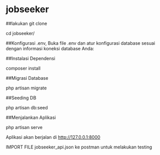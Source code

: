 # jobseeker

##lakukan git clone

cd jobseeker/

##Konfigurasi .env, Buka file .env dan atur konfigurasi database sesuai dengan informasi koneksi database Anda:

##Instalasi Dependensi

composer install

##Migrasi Database

php artisan migrate

##Seeding DB

php artisan db:seed

##Menjalankan Aplikasi

php artisan serve

Aplikasi akan berjalan di http://127.0.0.1:8000

IMPORT FILE jobseeker_api.json ke postman untuk melakukan testing
